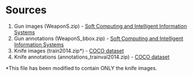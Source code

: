 # Sources

1. Gun images (WeaponS.zip) - [Soft Computing and Intelligent Information Systems](https://sci2s.ugr.es/weapons-detection)
2. Gun annotations (WeaponS_bbox.zip) - [Soft Computing and Intelligent Information Systems](https://sci2s.ugr.es/weapons-detection)
3. Knife images (train2014.zip*) - [COCO dataset](http://cocodataset.org/#download) 
4. Knife annotations (annotations_trainval2014.zip) - [COCO dataset](http://cocodataset.org/#download)

*This file has been modified to contain ONLY the knife images.

